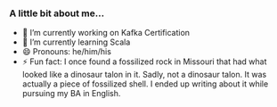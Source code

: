 ### A little bit about me...

<!--
- 👯 I’m looking to collaborate on ...
- 🤔 I’m looking for help with ...
- 💬 Ask me about ...
- 📫 How to reach me: 
-->

- 🔭 I’m currently working on Kafka Certification
- 🌱 I’m currently learning Scala
- 😄 Pronouns: he/him/his
- ⚡ Fun fact: I once found a fossilized rock in Missouri that had what looked like a dinosaur talon in it. Sadly, not a dinosaur talon. It was actually a piece of fossilized shell. I ended up writing about it while pursuing my BA in English.
